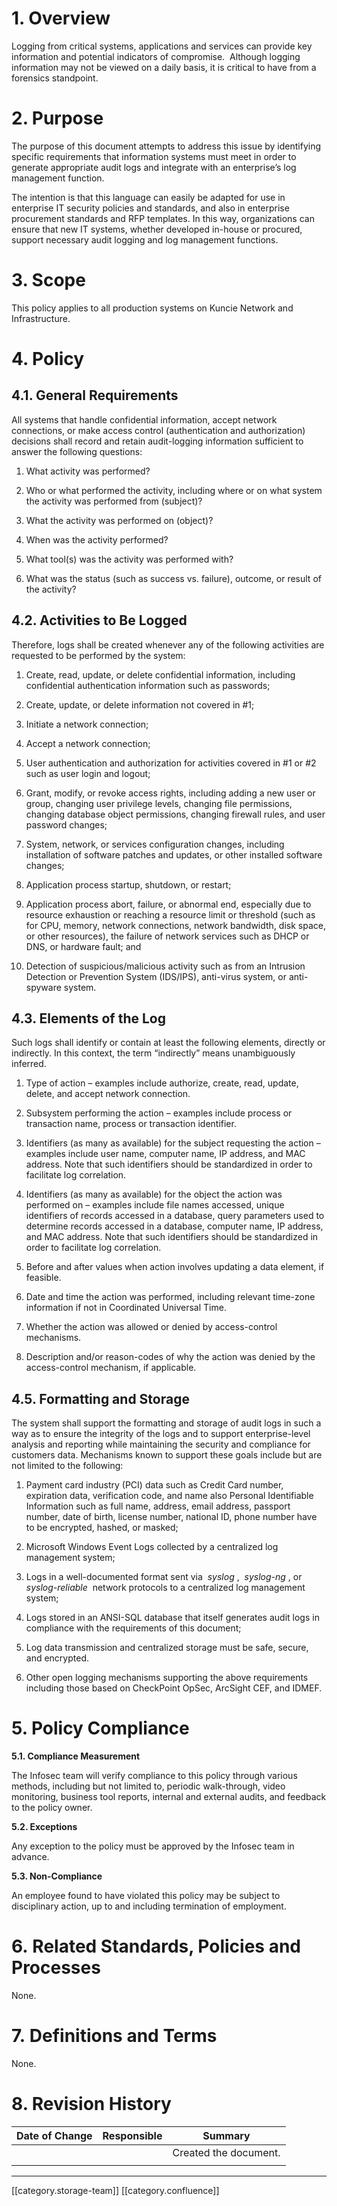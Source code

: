 
# 1. Overview
Logging from critical systems, applications and services can provide key information and potential indicators of compromise.  Although logging information may not be viewed on a daily basis, it is critical to have from a forensics standpoint. 


# 2. Purpose
The purpose of this document attempts to address this issue by identifying specific requirements that information systems must meet in order to generate appropriate audit logs and integrate with an enterprise’s log management function.

The intention is that this language can easily be adapted for use in enterprise IT security policies and standards, and also in enterprise procurement standards and RFP templates. In this way, organizations can ensure that new IT systems, whether developed in-house or procured, support necessary audit logging and log management functions.


# 3. Scope
This policy applies to all production systems on Kuncie Network and Infrastructure. 


# 4. Policy

## 4.1. General Requirements
All systems that handle confidential information, accept network connections, or make access control (authentication and authorization) decisions shall record and retain audit-logging information sufficient to answer the following questions:


1. What activity was performed?


1. Who or what performed the activity, including where or on what system the activity was performed from (subject)?


1. What the activity was performed on (object)?


1. When was the activity performed?


1. What tool(s) was the activity was performed with?


1. What was the status (such as success vs. failure), outcome, or result of the activity?




## 4.2. Activities to Be Logged
Therefore, logs shall be created whenever any of the following activities are requested to be performed by the system:


1. Create, read, update, or delete confidential information, including confidential authentication information such as passwords;


1. Create, update, or delete information not covered in #1;


1. Initiate a network connection;


1. Accept a network connection;


1. User authentication and authorization for activities covered in #1 or #2 such as user login and logout;


1. Grant, modify, or revoke access rights, including adding a new user or group, changing user privilege levels, changing file permissions, changing database object permissions, changing firewall rules, and user password changes;


1. System, network, or services configuration changes, including installation of software patches and updates, or other installed software changes;


1. Application process startup, shutdown, or restart;


1. Application process abort, failure, or abnormal end, especially due to resource exhaustion or reaching a resource limit or threshold (such as for CPU, memory, network connections, network bandwidth, disk space, or other resources), the failure of network services such as DHCP or DNS, or hardware fault; and


1. Detection of suspicious/malicious activity such as from an Intrusion Detection or Prevention System (IDS/IPS), anti-virus system, or anti-spyware system.




## 4.3. Elements of the Log
Such logs shall identify or contain at least the following elements, directly or indirectly. In this context, the term “indirectly” means unambiguously inferred.


1. Type of action – examples include authorize, create, read, update, delete, and accept network connection.


1. Subsystem performing the action – examples include process or transaction name, process or transaction identifier.


1. Identifiers (as many as available) for the subject requesting the action – examples include user name, computer name, IP address, and MAC address. Note that such identifiers should be standardized in order to facilitate log correlation.


1. Identifiers (as many as available) for the object the action was performed on – examples include file names accessed, unique identifiers of records accessed in a database, query parameters used to determine records accessed in a database, computer name, IP address, and MAC address. Note that such identifiers should be standardized in order to facilitate log correlation.


1. Before and after values when action involves updating a data element, if feasible.


1. Date and time the action was performed, including relevant time-zone information if not in Coordinated Universal Time.


1. Whether the action was allowed or denied by access-control mechanisms.


1. Description and/or reason-codes of why the action was denied by the access-control mechanism, if applicable.




## 4.5. Formatting and Storage
The system shall support the formatting and storage of audit logs in such a way as to ensure the integrity of the logs and to support enterprise-level analysis and reporting while maintaining the security and compliance for customers data. Mechanisms known to support these goals include but are not limited to the following:


1. Payment card industry (PCI) data such as Credit Card number, expiration data, verification code, and name also Personal Identifiable Information such as full name, address, email address, passport number, date of birth, license number, national ID, phone number have to be encrypted, hashed, or masked;


1. Microsoft Windows Event Logs collected by a centralized log management system;


1. Logs in a well-documented format sent via  _syslog_ ,  _syslog-ng_ , or  _syslog-reliable_  network protocols to a centralized log management system;


1. Logs stored in an ANSI-SQL database that itself generates audit logs in compliance with the requirements of this document;


1. Log data transmission and centralized storage must be safe, secure, and encrypted.


1. Other open logging mechanisms supporting the above requirements including those based on CheckPoint OpSec, ArcSight CEF, and IDMEF.




# 5. Policy Compliance
 **5.1. Compliance Measurement** 

The Infosec team will verify compliance to this policy through various methods, including but not limited to, periodic walk-through, video monitoring, business tool reports, internal and external audits, and feedback to the policy owner. 

 **5.2. Exceptions** 

Any exception to the policy must be approved by the Infosec team in advance. 

 **5.3. Non-Compliance** 

An employee found to have violated this policy may be subject to disciplinary action, up to and including termination of employment. 


# 6. Related Standards, Policies and Processes
None.


# 7. Definitions and Terms
None.


# 8. Revision History


|  **Date of Change**  |  **Responsible**  |  **Summary**  | 
|  --- |  --- |  --- | 
|  |  | Created the document. | 
|  |  |  | 



*****

[[category.storage-team]] 
[[category.confluence]] 
